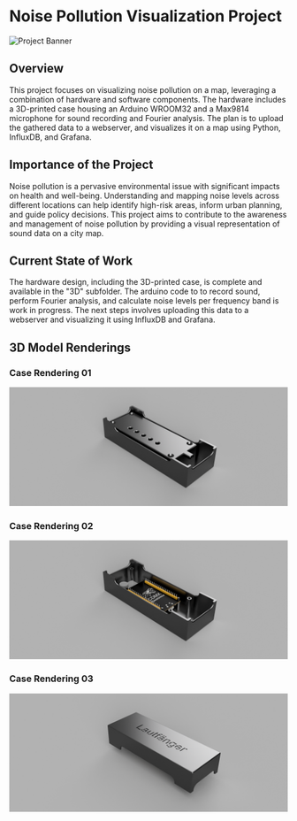# Noise Pollution Visualization Project

![Project Banner](images/project_banner.png)

## Overview

This project focuses on visualizing noise pollution on a map, leveraging a combination of hardware and software components. The hardware includes a 3D-printed case housing an Arduino WROOM32 and a Max9814 microphone for sound recording and Fourier analysis. 
The plan is to upload the gathered data to a webserver, and visualizes it on a map using Python, InfluxDB, and Grafana.

## Importance of the Project

Noise pollution is a pervasive environmental issue with significant impacts on health and well-being. Understanding and mapping noise levels across different locations can help identify high-risk areas, inform urban planning, and guide policy decisions. 
This project aims to contribute to the awareness and management of noise pollution by providing a visual representation of sound data on a city map.

## Current State of Work

The hardware design, including the 3D-printed case, is complete and available in the "3D" subfolder. 
The arduino code to to record sound, perform Fourier analysis, and calculate noise levels per frequency band is work in progress. The next steps involves uploading this data to a webserver and visualizing it using InfluxDB and Grafana.

## 3D Model Renderings

### Case Rendering 01
![Case 01](./3D/lautfaenger01.png)

### Case Rendering 02
![Case 02](./3D/lautfaenger02.png)

### Case Rendering 03
![Case 03](./3D/lautfaenger03.png)
